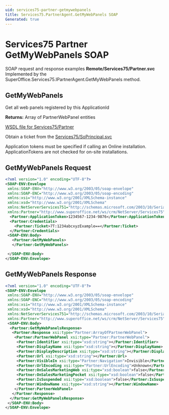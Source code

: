 ```yaml
---
uid: services75-partner-getmywebpanels
title: Services75.PartnerAgent.GetMyWebPanels SOAP
Generated: true
---
```


# Services75 Partner GetMyWebPanels SOAP

SOAP request and response examples **Remote/Services75/Partner.svc**
Implemented by the <see cref="M:SuperOffice.Services75.IPartnerAgent.GetMyWebPanels">SuperOffice.Services75.IPartnerAgent.GetMyWebPanels</see> method.

## GetMyWebPanels

Get all web panels registered by this ApplicationId


**Returns:** Array of PartnerWebPanel entities


[WSDL file for Services75/Partner](../Services75-Partner.md)

Obtain a ticket from the [Services75/SoPrincipal.svc](../SoPrincipal/index.md)

Application tokens must be specified if calling an Online installation. ApplicationTokens are not checked for on-site installations.

## GetMyWebPanels Request

```xml
<?xml version="1.0" encoding="UTF-8"?>
<SOAP-ENV:Envelope
 xmlns:SOAP-ENV="http://www.w3.org/2003/05/soap-envelope"
 xmlns:SOAP-ENC="http://www.w3.org/2003/05/soap-encoding"
 xmlns:xsi="http://www.w3.org/2001/XMLSchema-instance"
 xmlns:xsd="http://www.w3.org/2001/XMLSchema"
 xmlns:NetServerServices751="http://schemas.microsoft.com/2003/10/Serialization/"
 xmlns:Partner="http://www.superoffice.net/ws/crm/NetServer/Services75">
  <Partner:ApplicationToken>1234567-1234-9876</Partner:ApplicationToken>
  <Partner:Credentials>
    <Partner:Ticket>7T:1234abcxyzExample==</Partner:Ticket>
  </Partner:Credentials>
 <SOAP-ENV:Body>
   <Partner:GetMyWebPanels>
   </Partner:GetMyWebPanels>

 </SOAP-ENV:Body>
</SOAP-ENV:Envelope>

```


## GetMyWebPanels Response

```xml
<?xml version="1.0" encoding="UTF-8"?>
<SOAP-ENV:Envelope
 xmlns:SOAP-ENV="http://www.w3.org/2003/05/soap-envelope"
 xmlns:SOAP-ENC="http://www.w3.org/2003/05/soap-encoding"
 xmlns:xsi="http://www.w3.org/2001/XMLSchema-instance"
 xmlns:xsd="http://www.w3.org/2001/XMLSchema"
 xmlns:NetServerServices751="http://schemas.microsoft.com/2003/10/Serialization/"
 xmlns:Partner="http://www.superoffice.net/ws/crm/NetServer/Services75">
 <SOAP-ENV:Body>
  <Partner:GetMyWebPanelsResponse>
   <Partner:Response xsi:type="Partner:ArrayOfPartnerWebPanel">
    <Partner:PartnerWebPanel xsi:type="Partner:PartnerWebPanel">
     <Partner:Identifier xsi:type="xsd:string"></Partner:Identifier>
     <Partner:DisplayName xsi:type="xsd:string"></Partner:DisplayName>
     <Partner:DisplayDescription xsi:type="xsd:string"></Partner:DisplayDescription>
     <Partner:Url xsi:type="xsd:string"></Partner:Url>
     <Partner:VisibleIn xsi:type="Partner:Navigation">Invisible</Partner:VisibleIn>
     <Partner:UrlEncoding xsi:type="Partner:UrlEncoding">Unknown</Partner:UrlEncoding>
     <Partner:OnSalesMarketingWeb xsi:type="xsd:boolean">false</Partner:OnSalesMarketingWeb>
     <Partner:OnSalesMarketingPocket xsi:type="xsd:boolean">false</Partner:OnSalesMarketingPocket>
     <Partner:IsSuspended xsi:type="xsd:boolean">false</Partner:IsSuspended>
     <Partner:WindowName xsi:type="xsd:string"></Partner:WindowName>
    </Partner:PartnerWebPanel>
   </Partner:Response>
  </Partner:GetMyWebPanelsResponse>
 </SOAP-ENV:Body>
</SOAP-ENV:Envelope>

```

